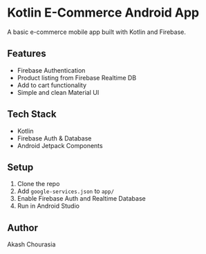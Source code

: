 # Kotlin E-Commerce Android App

A basic e-commerce mobile app built with Kotlin and Firebase.

## Features
- Firebase Authentication
- Product listing from Firebase Realtime DB
- Add to cart functionality
- Simple and clean Material UI

## Tech Stack
- Kotlin
- Firebase Auth & Database
- Android Jetpack Components

## Setup
1. Clone the repo
2. Add `google-services.json` to `app/`
3. Enable Firebase Auth and Realtime Database
4. Run in Android Studio

## Author
Akash Chourasia
